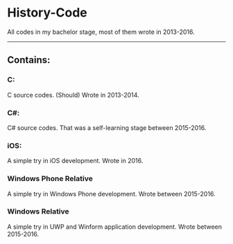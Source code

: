 # History-Code
All codes in my bachelor stage, most of them wrote in 2013-2016.

--------------------------------------------------------------------------------------------------------------------------------

## Contains:

### C:
C source codes. (Should) Wrote in 2013-2014.

### C#:
C# source codes. That was a self-learning stage between 2015-2016.

### iOS:
A simple try in iOS development. Wrote in 2016.

### Windows Phone Relative
A simple try in Windows Phone development. Wrote between 2015-2016.

### Windows Relative
A simple try in UWP and Winform application development. Wrote between 2015-2016.